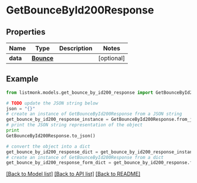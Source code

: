 # GetBounceById200Response


## Properties
Name | Type | Description | Notes
------------ | ------------- | ------------- | -------------
**data** | [**Bounce**](Bounce.md) |  | [optional] 

## Example

```python
from listmonk.models.get_bounce_by_id200_response import GetBounceById200Response

# TODO update the JSON string below
json = "{}"
# create an instance of GetBounceById200Response from a JSON string
get_bounce_by_id200_response_instance = GetBounceById200Response.from_json(json)
# print the JSON string representation of the object
print
GetBounceById200Response.to_json()

# convert the object into a dict
get_bounce_by_id200_response_dict = get_bounce_by_id200_response_instance.to_dict()
# create an instance of GetBounceById200Response from a dict
get_bounce_by_id200_response_form_dict = get_bounce_by_id200_response.from_dict(get_bounce_by_id200_response_dict)
```
[[Back to Model list]](../README.md#documentation-for-models) [[Back to API list]](../README.md#documentation-for-api-endpoints) [[Back to README]](../README.md)


